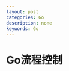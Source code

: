 ```yaml
---
layout: post
categories: Go
description: none
keywords: Go
---
```

# Go流程控制




























